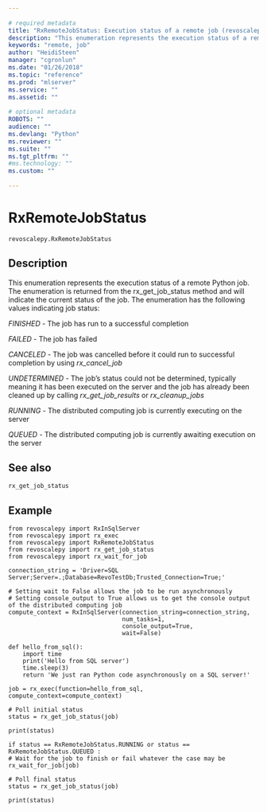 ```yaml
--- 
 
# required metadata 
title: "RxRemoteJobStatus: Execution status of a remote job (revoscalepy)" 
description: "This enumeration represents the execution status of a remote Python job.  The enumeration is returned from the rx_get_job_status method and will indicate the current status of the job.  The enumeration has the following values indicating job status:FINISHED - The job has run to a successful completionFAILED - The job has failedCANCELED - The job was cancelled before it could run to successful completion by using rx_cancel_jobUNDETERMINED - The job’s status could not be determined, typically meaning it has been executed on the server and the job has already been cleaned up by calling rx_get_job_results or rx_cleanup_jobsRUNNING - The distributed computing job is currently executing on the serverQUEUED - The distributed computing job is currently awaiting execution on the server" 
keywords: "remote, job" 
author: "HeidiSteen" 
manager: "cgronlun" 
ms.date: "01/26/2018" 
ms.topic: "reference" 
ms.prod: "mlserver" 
ms.service: "" 
ms.assetid: "" 
 
# optional metadata 
ROBOTS: "" 
audience: "" 
ms.devlang: "Python" 
ms.reviewer: "" 
ms.suite: "" 
ms.tgt_pltfrm: "" 
#ms.technology: "" 
ms.custom: "" 
 
---
```


# RxRemoteJobStatus


 



```
revoscalepy.RxRemoteJobStatus
```





## Description

This enumeration represents the execution status of a remote Python job.  The enumeration is returned from the
rx_get_job_status method and will indicate the current status of the job.  The enumeration has the following
values indicating job status:

*FINISHED* - The job has run to a successful completion

*FAILED* - The job has failed

*CANCELED* - The job was cancelled before it could run to successful completion by using *rx_cancel_job*

*UNDETERMINED* - The job’s status could not be determined, typically meaning it has been executed on the server
and the job has already been cleaned up by calling *rx_get_job_results* or *rx_cleanup_jobs*

*RUNNING* - The distributed computing job is currently executing on the server

*QUEUED* - The distributed computing job is currently awaiting execution on the server


## See also

`rx_get_job_status`


## Example



```
from revoscalepy import RxInSqlServer
from revoscalepy import rx_exec
from revoscalepy import RxRemoteJobStatus
from revoscalepy import rx_get_job_status
from revoscalepy import rx_wait_for_job

connection_string = 'Driver=SQL Server;Server=.;Database=RevoTestDb;Trusted_Connection=True;'

# Setting wait to False allows the job to be run asynchronously
# Setting console_output to True allows us to get the console output of the distributed computing job
compute_context = RxInSqlServer(connection_string=connection_string,
                                num_tasks=1,
                                console_output=True,
                                wait=False)

def hello_from_sql():
    import time
    print('Hello from SQL server')
    time.sleep(3)
    return 'We just ran Python code asynchronously on a SQL server!'

job = rx_exec(function=hello_from_sql, compute_context=compute_context)

# Poll initial status
status = rx_get_job_status(job)

print(status)

if status == RxRemoteJobStatus.RUNNING or status == RxRemoteJobStatus.QUEUED :
# Wait for the job to finish or fail whatever the case may be
rx_wait_for_job(job)

# Poll final status
status = rx_get_job_status(job)

print(status)
```


